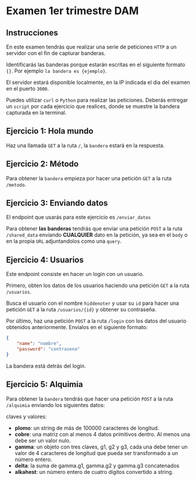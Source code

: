 # Examen 1er trimestre DAM

## Instrucciones

En este examen tendrás que realizar una serie de peticiones `HTTP` a un servidor con el fin de capturar banderas.

Identificarás las banderas porque estarán escritas en el siguiente formato `{}`. Por ejemplo `la bandera es {ejemplo}`.

El servidor estará disponible localmente, en la IP indicada el dia del examen en el puerto `3000`.

Puedes utilizar `curl` o `Python` para realizar las peticiones. Deberás entregar un `script` por cada ejercicio que realices, donde se muestre la bandera capturada en la terminal.

## Ejercicio 1: Hola mundo

Haz una llamada `GET` a la ruta `/`, la `bandera` estará en la respuesta.

## Ejercicio 2: Método

Para obtener la `bandera` empieza por hacer una petición `GET` a la ruta `/metodo`.

## Ejercicio 3: Enviando datos

El endpoint que usarás para este ejercicio es `/enviar_datos`

Para obtener **las banderas** tendrás que enviar una petición `POST` a la ruta `/shared_data` enviando **CUALQUIER** dato en la petición, ya sea en el `body` o en la propia `URL` adjuntandolos como una `query`.

## Ejercicio 4: Usuarios

Este endpoint consiste en hacer un login con un usuario.

Primero, obten los datos de los usuarios haciendo una petición `GET` a la ruta `/usuarios`.

Busca el usuario con el nombre `hiddenoter` y usar su `id` para hacer una petición `GET` a la ruta `/usuarios/{id}` y obtener su contraseña.

Por último, haz una petición `POST` a la ruta `/login` con los datos del usuario obtenidos anteriormente. Envialos en el siguiente formato:

```json
{
    "name": "nombre",
    "password": "contrasena"
}
```

La bandera está detrás del login.

## Ejercicio 5: Alquimia

Para obtener la `bandera` tendrás que hacer una petición `POST` a la ruta `/alquimia` enviando los siguientes datos:

claves y valores:
- **plomo**: un string de más de 100000 caracteres de longitud.
- **cobre**: una matriz con al menos 4 datos primitivos dentro. Al menos una debe ser un valor nulo.
- **gamma**: un objeto con tres claves, g1, g2 y g3, cada una debe tener un valor de 4 caracteres de longitud que pueda ser transformado a un número entero.
- **delta**: la suma de gamma.g1, gamma.g2 y gamma.g3 concatenados
- **alkahest**: un número entero de cuatro dígitos convertido a string.


